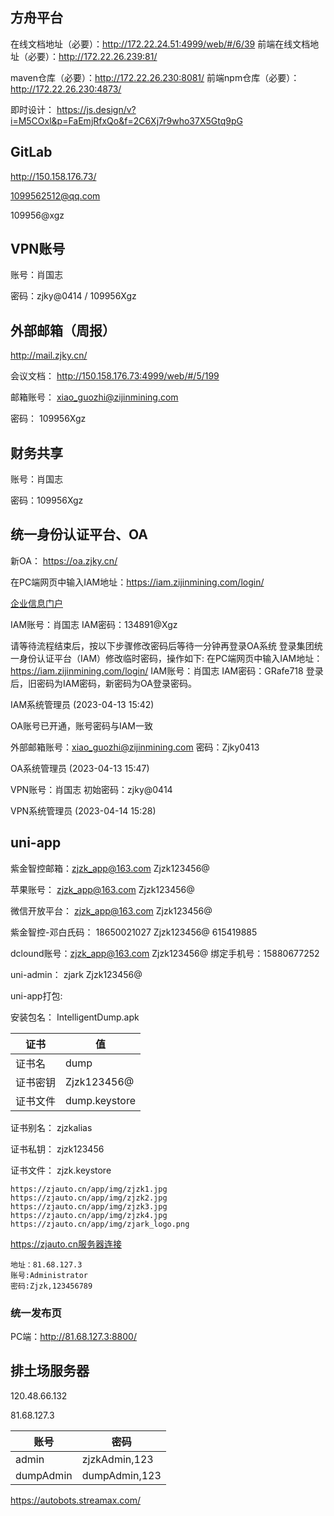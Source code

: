 ## 方舟平台

在线文档地址（必要）：http://172.22.24.51:4999/web/#/6/39
前端在线文档地址（必要）：http://172.22.26.239:81/

maven仓库（必要）：http://172.22.26.230:8081/
前端npm仓库（必要）：http://172.22.26.230:4873/

即时设计： https://js.design/v?i=M5COxl&p=FaEmjRfxQo&f=2C6Xj7r9who37X5Gtq9pG

## GitLab

http://150.158.176.73/

1099562512@qq.com

109956@xgz

## VPN账号

账号：肖国志

密码：zjky@0414 / 109956Xgz

## 外部邮箱（周报）

http://mail.zjky.cn/

会议文档： http://150.158.176.73:4999/web/#/5/199 

邮箱账号： xiao_guozhi@zijinmining.com

密码： 109956Xgz

## 财务共享

账号：肖国志

密码：109956Xgz

## 统一身份认证平台、OA

新OA： https://oa.zjky.cn/

在PC端网页中输入IAM地址：https://iam.zijinmining.com/login/

 [企业信息门户](http://172.22.35.10/defaultroot/portal.jsp?layoutId=null) 

IAM账号：肖国志
IAM密码：134891@Xgz

请等待流程结束后，按以下步骤修改密码后等待一分钟再登录OA系统
登录集团统一身份认证平台（IAM）修改临时密码，操作如下: 
在PC端网页中输入IAM地址：https://iam.zijinmining.com/login/
IAM账号：肖国志
IAM密码：GRafe718
登录后，旧密码为IAM密码，新密码为OA登录密码。

IAM系统管理员 (2023-04-13 15:42)

OA账号已开通，账号密码与IAM一致

外部邮箱账号：xiao_guozhi@zijinmining.com
密码：Zjky0413

OA系统管理员 (2023-04-13 15:47)

VPN账号：肖国志
初始密码：zjky@0414

VPN系统管理员 (2023-04-14 15:28)

## uni-app

紫金智控邮箱：zjzk_app@163.com	Zjzk123456@

苹果账号： zjzk_app@163.com	Zjzk123456@

微信开放平台： zjzk_app@163.com	Zjzk123456@

紫金智控-邓白氏码： 18650021027	Zjzk123456@	615419885

dclound账号：zjzk_app@163.com	Zjzk123456@	绑定手机号：15880677252

uni-admin： zjark  Zjzk123456@

uni-app打包:	

安装包名： IntelligentDump.apk

| 证书     | 值            |
| -------- | ------------- |
| 证书名   | dump          |
| 证书密钥 | Zjzk123456@   |
| 证书文件 | dump.keystore |

证书别名： zjzkalias

证书私钥： zjzk123456

证书文件： zjzk.keystore

```
https://zjauto.cn/app/img/zjzk1.jpg
https://zjauto.cn/app/img/zjzk2.jpg
https://zjauto.cn/app/img/zjzk3.jpg
https://zjauto.cn/app/img/zjzk4.jpg
https://zjauto.cn/app/img/zjark_logo.png
```

https://zjauto.cn服务器连接

```
地址：81.68.127.3
账号:Administrator
密码:Zjzk,123456789
```

### 统一发布页

[Android统一发布页]: https://zjauto.cn/app/index.html

PC端：http://81.68.127.3:8800/

## 排土场服务器

120.48.66.132

81.68.127.3

| 账号      | 密码          |
| --------- | ------------- |
| admin     | zjzkAdmin,123 |
| dumpAdmin | dumpAdmin,123 |

https://autobots.streamax.com/
